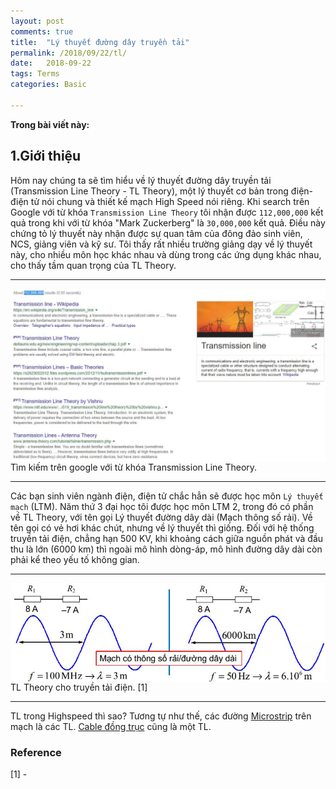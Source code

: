 ```yaml
---
layout: post
comments: true
title:  "Lý thuyết đường dây truyền tải"
permalink: /2018/09/22/tl/
date:   2018-09-22
tags: Terms
categories: Basic

---
```


**Trong bài viết này:** 


<a name="-gioi-thieu"></a>

## 1.Giới thiệu
Hôm nay chúng ta sẽ tìm hiểu về lý thuyết đường dây truyền tải (Transmission Line Theory - TL Theory), một lý thuyết cơ bản trong điện-điện tử nói chung và thiết kế mạch High Speed nói riêng. Khi search trên Google với từ khóa `Transmission Line Theory` tôi nhận được `112,000,000` kết quả trong khi với từ khóa "Mark Zuckerberg" là `30,000,000` kết quả. Điều này chứng tỏ lý thuyết này nhận được sự quan tâm của đông đảo sinh viên, NCS, giảng viên và kỹ sư. Tôi thấy rất nhiều trường giảng dạy về lý thuyết này, cho nhiều môn học khác nhau và dùng trong các ứng dụng khác nhau, cho thấy tầm quan trọng của TL Theory.

<hr>
<div class="imgcap">
 <img src ="/assets/1_tl/tl_google.jpg" align = "center" width = "">
 <div class = "thecap"> Tìm kiếm trên google với từ khóa Transmission Line Theory. </div>
</div>
<hr>

Các bạn sinh viên ngành điện, điện tử chắc hẳn sẽ được học môn `Lý thuyết mạch` (LTM). Năm thứ 3 đại học tôi được học môn LTM 2, trong đó có phần về TL Theory, với tên gọi Lý thuyết đường dây dài (Mạch thông số rải). Về tên gọi có vẻ hơi khác chút, nhưng về lý thuyết thì giống. Đối với hệ thống truyền tải điện, chẳng hạn 500 KV, khi khoảng cách giữa nguồn phát và đầu thu là lớn (6000 km) thì ngoài mô hình dòng-áp, mô hình đường dây dài còn phải kể theo yếu tố không gian.

<hr>
<div class="imgcap">
 <img src ="/assets/1_tl/tl_ncp.jpg" align = "center" width = "">
 <div class = "thecap"> TL Theory cho truyền tải điện. [1] </div>
</div>
<hr>

<!-- Khi bạn tăng tần số lên, chẳng hạn 2,000,000 lần -->
TL trong Highspeed thì sao? Tương tự như thế, các đường [Microstrip] trên mạch là các TL. [Cable đồng trục][coxial] cũng là một TL.

<a name="-dinh-nghia"></a>




[Microstrip]: https://en.wikipedia.org/wiki/Microstrip
[coxial]: https://en.wikipedia.org/wiki/Coaxial_cable

### Reference
[1] - 

<!-- 
- Idea (loss less) Transmission line model
- Impedance
- Rise time
- Bandwidth
- Reflection
- Plane and Reference Plane
- Retern Path || Ground

 -->